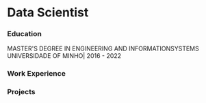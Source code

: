 # Data Scientist 

### Education 
MASTER'S DEGREE IN ENGINEERING AND INFORMATIONSYSTEMS
UNIVERSIDADE OF MINHO| 2016 - 2022



### Work Experience 



### Projects
